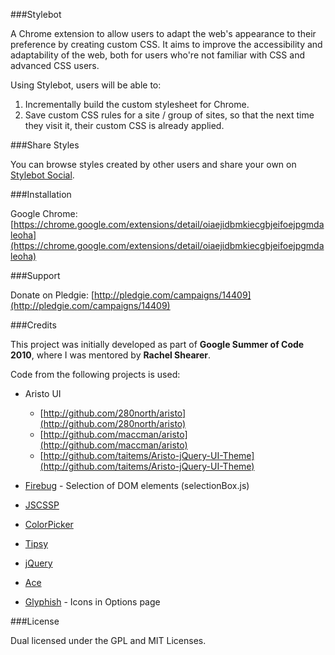 ###Stylebot

A Chrome extension to allow users to adapt the web's appearance to their preference by creating custom CSS. It aims to improve the accessibility and adaptability of the web, both for users who're not familiar with CSS and advanced CSS users.

Using Stylebot, users will be able to:

1. Incrementally build the custom stylesheet for Chrome.
2. Save custom CSS rules for a site / group of sites, so that the next time they visit it, their custom CSS is already applied.

###Share Styles

You can browse styles created by other users and share your own on [Stylebot Social](http://stylebot.me).

###Installation

Google Chrome: [https://chrome.google.com/extensions/detail/oiaejidbmkiecgbjeifoejpgmdaleoha](https://chrome.google.com/extensions/detail/oiaejidbmkiecgbjeifoejpgmdaleoha)

###Support

Donate on Pledgie: [http://pledgie.com/campaigns/14409](http://pledgie.com/campaigns/14409)

###Credits

This project was initially developed as part of **Google Summer of Code 2010**, where I was mentored by **Rachel Shearer**.

Code from the following projects is used:

* Aristo UI  
  * [http://github.com/280north/aristo](http://github.com/280north/aristo)  
  * [http://github.com/maccman/aristo](http://github.com/maccman/aristo)  
  * [http://github.com/taitems/Aristo-jQuery-UI-Theme](http://github.com/taitems/Aristo-jQuery-UI-Theme)

* [Firebug](http://www.getfirebug.com) - Selection of DOM elements (selectionBox.js)

* [JSCSSP](http://www.glazman.org/JSCSSP/)

* [ColorPicker](http://www.eyecon.ro/colorpicker/)

* [Tipsy](http://github.com/jaz303/tipsy)

* [jQuery](http://jquery.com/)

* [Ace](http://ace.ajax.org/)

* [Glyphish](http://glyphish.com/) - Icons in Options page

###License

Dual licensed under the GPL and MIT Licenses.